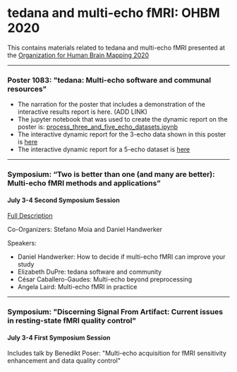 # tedana and multi-echo fMRI: OHBM 2020

This contains materials related to tedana and multi-echo fMRI presented at the [Organization for Human Brain Mapping 2020](https://www.humanbrainmapping.org/i4a/pages/index.cfm?pageid=3958)

-----

### Poster 1083: "tedana: Multi-echo software and communal resources"
* The narration for the poster that includes a demonstration of the interactive results report is here. (ADD LINK)
* The jupyter notebook that was used to create the dynamic report on the poster is: [process_three_and_five_echo_datasets.ipynb](./process_three_and_five_echo_datasets.ipynb)
* The interactive dynamic report for the 3-echo data shown in this poster is [here](./Reports/three-echo-report/tedana_report.html)
* The interactive dynamic report for a 5-echo dataset  is [here](./Reports/five-echo-report/tedana_report.html)

-----

### Symposium: “Two is better than one (and many are better): Multi-echo fMRI methods and applications”
#### July 3-4 Second Symposium Session
[Full Description](https://www.humanbrainmapping.org/files/2020/OHBM_Two.pdf)

Co-Organizers: Stefano Moia and Daniel Handwerker

Speakers:
* Daniel Handwerker: How to decide if multi-echo fMRI can improve your study
* Elizabeth DuPre: tedana software and community
* César Caballero-Gaudes: Multi-echo beyond preprocessing
* Angela Laird: Multi-echo fMRI in practice

-----

### Symposium: "Discerning Signal From Artifact: Current issues in resting-state fMRI quality control"
#### July 3-4 First Symposium Session
Includes talk by Benedikt Poser: "Multi-echo acquisition for fMRI sensitivity enhancement and data quality control"